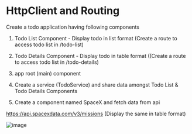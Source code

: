 # HttpClient and Routing

Create a todo application having following components

1. Todo List Component - Display todo in list format (Create a route to access todo list in /todo-list)

2. Todo Details Component - Display todo in table format ((Create a route to access todo list in /todo-details)

3. app root (main) component

4. Create a service (TodoService) and share data amongst Todo List & Todo Details Components

5. Create a component named SpaceX and fetch data from api

https://api.spacexdata.com/v3/missions (Display the same in table format)

![image](https://user-images.githubusercontent.com/60281508/141800957-ae834c4d-74c0-4b9d-b90a-56508e67fbbe.png)
